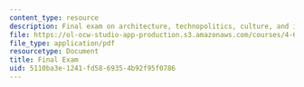 ```yaml
---
content_type: resource
description: Final exam on architecture, technopolitics, culture, and intervention.
file: https://ol-ocw-studio-app-production.s3.amazonaws.com/courses/4-647-technopolitics-culture-intervention-fall-2014/5110ba3e1241fd5869354b92f95f0786_MIT4_647F14_Exam_3.pdf
file_type: application/pdf
resourcetype: Document
title: Final Exam
uid: 5110ba3e-1241-fd58-6935-4b92f95f0786
---
```

